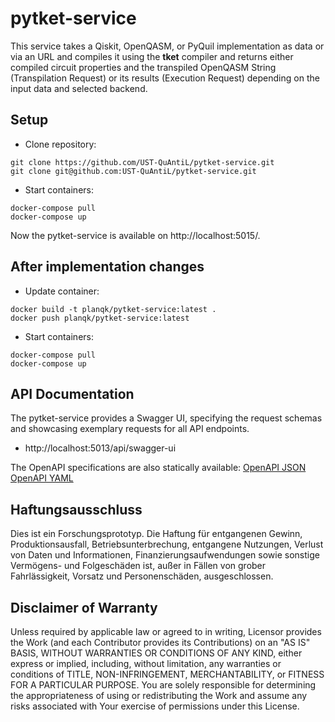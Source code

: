 # pytket-service

This service takes a Qiskit, OpenQASM, or PyQuil implementation as data or via an URL and compiles it using the **tket** compiler and returns either compiled circuit properties and the transpiled OpenQASM String (Transpilation Request) or its results (Execution Request) depending on the input data and selected backend. 

## Setup
* Clone repository:
```
git clone https://github.com/UST-QuAntiL/pytket-service.git 
git clone git@github.com:UST-QuAntiL/pytket-service.git
```

* Start containers:
```
docker-compose pull
docker-compose up
```

Now the pytket-service is available on http://localhost:5015/.

## After implementation changes
* Update container:
```
docker build -t planqk/pytket-service:latest .
docker push planqk/pytket-service:latest
```

* Start containers:
```
docker-compose pull
docker-compose up
```

## API Documentation
The pytket-service provides a Swagger UI, specifying the request schemas and showcasing exemplary requests for all API endpoints.
* http://localhost:5013/api/swagger-ui

The OpenAPI specifications are also statically available:
[OpenAPI JSON](./docs/openapi.json)  
[OpenAPI YAML](./docs/openapi.yaml)

## Haftungsausschluss

Dies ist ein Forschungsprototyp.
Die Haftung für entgangenen Gewinn, Produktionsausfall, Betriebsunterbrechung, entgangene Nutzungen, Verlust von Daten und Informationen, Finanzierungsaufwendungen sowie sonstige Vermögens- und Folgeschäden ist, außer in Fällen von grober Fahrlässigkeit, Vorsatz und Personenschäden, ausgeschlossen.

## Disclaimer of Warranty

Unless required by applicable law or agreed to in writing, Licensor provides the Work (and each Contributor provides its Contributions) on an "AS IS" BASIS, WITHOUT WARRANTIES OR CONDITIONS OF ANY KIND, either express or implied, including, without limitation, any warranties or conditions of TITLE, NON-INFRINGEMENT, MERCHANTABILITY, or FITNESS FOR A PARTICULAR PURPOSE.
You are solely responsible for determining the appropriateness of using or redistributing the Work and assume any risks associated with Your exercise of permissions under this License.
